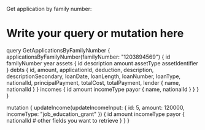Get application by family number:

# Write your query or mutation here
query GetApplicationsByFamilyNumber {
  applicationsByFamilyNumber(familyNumber: "1203894569") {
    id
    familyNumber
    year
    assets {
      id
      description
      amount
      assetType
      assetIdentifier
    }
    debts {
      id,
      amount,
      applicationId,
      deduction,
      description,
      descriptionSecondary,
      loanDate,
      loanLength,
      loanNumber,
      loanType,
      nationalId,
      principalPayment,
      totalCost,
      totalPayment,
      lender {
        name,
        nationalId
      }
    }
    incomes {
      id
      amount
      incomeType
      payor {
        name,
        nationalId
      }
    }
  }
}




mutation {
  updateIncome(updateIncomeInput: {
    id: 5,
    amount: 120000,
    incomeType: "job_education_grant"
  }) {
    id
    amount
    incomeType
    payor {
      nationalId
      # other fields you want to retrieve
    }
  }
}